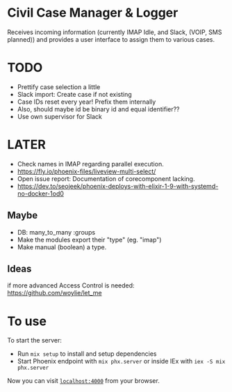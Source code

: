 # Civil Case Manager & Logger
Receives incoming information (currently IMAP Idle, and Slack, (VOIP, SMS planned)) and provides a 
user interface to assign them to various cases. 

# TODO

* Prettify case selection a little
* Slack import: Create case if not existing
* Case IDs reset every year! Prefix them internally
* Also, should maybe id be binary id and equal identifier??
* Use own supervisor for Slack

# LATER

* Check names in IMAP regarding parallel execution. 
* https://fly.io/phoenix-files/liveview-multi-select/
* Open issue report: Documentation of corecomponent lacking.
* https://dev.to/seojeek/phoenix-deploys-with-elixir-1-9-with-systemd-no-docker-1od0

## Maybe
* DB: many_to_many :groups
* Make the modules export their "type" (eg. "imap")
* Make manual (boolean) a type.

## Ideas
if more advanced Access Control is needed:
https://github.com/woylie/let_me


# To use

To start the server:

  * Run `mix setup` to install and setup dependencies
  * Start Phoenix endpoint with `mix phx.server` or inside IEx with `iex -S mix phx.server`

Now you can visit [`localhost:4000`](http://localhost:4000) from your browser.

